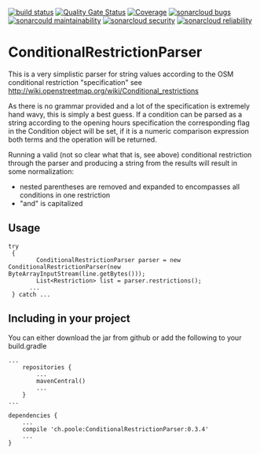 [![build status](https://github.com/simonpoole/ConditionalRestrictionParser/actions/workflows/javalib.yml/badge.svg)](https://github.com/simonpoole/ConditionalRestrictionParser/actions) [![Quality Gate Status](https://sonarcloud.io/api/project_badges/measure?project=ConditionalRestrictionParser&metric=alert_status)](https://sonarcloud.io/dashboard?id=ConditionalRestrictionParser) [![Coverage](https://sonarcloud.io/api/project_badges/measure?project=ConditionalRestrictionParser&metric=coverage)](https://sonarcloud.io/dashboard?id=ConditionalRestrictionParser) [![sonarcloud bugs](https://sonarcloud.io/api/project_badges/measure?project=ConditionalRestrictionParser&metric=bugs)](https://sonarcloud.io/component_measures?id=ConditionalRestrictionParser&metric=bugs) [![sonarcould maintainability](https://sonarcloud.io/api/project_badges/measure?project=ConditionalRestrictionParser&metric=sqale_rating)](https://sonarcloud.io/component_measures?id=ConditionalRestrictionParser&metric=Maintainability) [![sonarcloud security](https://sonarcloud.io/api/project_badges/measure?project=ConditionalRestrictionParser&metric=security_rating)](https://sonarcloud.io/component_measures?id=ConditionalRestrictionParser&metric=Security) [![sonarcloud reliability](https://sonarcloud.io/api/project_badges/measure?project=ConditionalRestrictionParser&metric=reliability_rating)](https://sonarcloud.io/component_measures?id=ConditionalRestrictionParser&metric=Reliability)
# ConditionalRestrictionParser

This is a very simplistic parser for string values according to the OSM conditional restriction "specification" see http://wiki.openstreetmap.org/wiki/Conditional_restrictions

As there is no grammar provided and a lot of the specification is extremely hand wavy, this is simply a best guess. If a condition can be parsed as a string according to the opening hours specification the corresponding flag in the Condition object will be set, if it is a numeric comparison expression both terms and the operation will be returned.

Running a valid (not so clear what that is, see above) conditional restriction through the parser and producing a string from the results will result in some normalization:
 
* nested parentheses are removed and expanded to encompasses all conditions in one restriction
* "and" is capitalized

## Usage

    try
	 {
	     	ConditionalRestrictionParser parser = new ConditionalRestrictionParser(new ByteArrayInputStream(line.getBytes()));
			List<Restriction> list = parser.restrictions();
		  ...	
	 } catch ...

## Including in your project

You can either download the jar from github or add the following to your build.gradle

	...
	    repositories {
	        ...   
	        mavenCentral() 
	        ...              
	    }
	...
	
	dependencies {
	    ...
	    compile 'ch.poole:ConditionalRestrictionParser:0.3.4'
	    ...
	}
